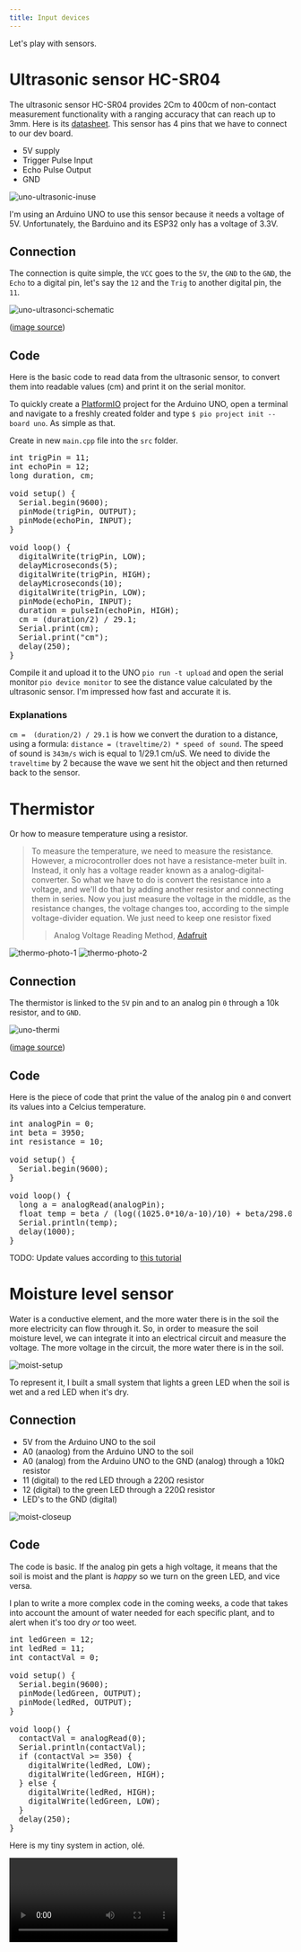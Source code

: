 ```yaml
---
title: Input devices
---
```


Let's play with sensors.

# Ultrasonic sensor HC-SR04

The ultrasonic sensor HC-SR04 provides 2Cm to 400cm of non-contact measurement functionality with a ranging accuracy that can reach up to 3mm. Here is its [datasheet](https://cdn.sparkfun.com/datasheets/Sensors/Proximity/HCSR04.pdf). This sensor has 4 pins that we have to connect to our dev board.

- 5V supply
- Trigger Pulse Input
- Echo Pulse Output
- GND

![uno-ultrasonic-inuse](uno-ultrasonic-inuse.jpg)

I'm using an Arduino UNO to use this sensor because it needs a voltage of 5V. Unfortunately, the Barduino and its ESP32 only has a voltage of 3.3V.

## Connection

The connection is quite simple, the `VCC` goes to the `5V`, the `GND` to the `GND`, the `Echo` to a digital pin, let's say the `12` and the `Trig` to another digital pin, the `11`.

![uno-ultrasonci-schematic](uno-ultrasonic.jpg)

([image source](https://randomnerdtutorials.com/complete-guide-for-ultrasonic-sensor-hc-sr04/))
## Code

Here is the basic code to read data from the ultrasonic sensor, to convert them into readable values (cm) and print it on the serial monitor.

To quickly create a [PlatformIO](https://platformio.org/) project for the Arduino UNO, open a terminal and navigate to a freshly created folder and type `$ pio project init --board uno`. As simple as that.

Create in new `main.cpp` file into the `src` folder.

<pre>
int trigPin = 11;
int echoPin = 12;
long duration, cm;

void setup() {
  Serial.begin(9600);
  pinMode(trigPin, OUTPUT);
  pinMode(echoPin, INPUT);
}

void loop() {
  digitalWrite(trigPin, LOW);
  delayMicroseconds(5);
  digitalWrite(trigPin, HIGH);
  delayMicroseconds(10);
  digitalWrite(trigPin, LOW);
  pinMode(echoPin, INPUT);
  duration = pulseIn(echoPin, HIGH);
  cm = (duration/2) / 29.1;
  Serial.print(cm);
  Serial.print("cm");
  delay(250);
}
</pre>

Compile it and upload it to the UNO `pio run -t upload` and open the serial monitor `pio device monitor` to see the distance value calculated by the ultrasonic sensor. I'm impressed how fast and accurate it is.

### Explanations

`cm =  (duration/2) / 29.1` is how we convert the duration to a distance, using a formula: `distance = (traveltime/2) * speed of sound`. The speed of sound is `343m/s` wich is equal to 1/29.1 cm/uS. We need to divide the `traveltime` by 2 because the wave we sent hit the object and then returned back to the sensor.


# Thermistor

Or how to measure temperature using a resistor.

> To measure the temperature, we need to measure the resistance. However, a microcontroller does not have a resistance-meter built in. Instead, it only has a voltage reader known as a analog-digital-converter. So what we have to do is convert the resistance into a voltage, and we'll do that by adding another resistor and connecting them in series. Now you just measure the voltage in the middle, as the resistance changes, the voltage changes too, according to the simple voltage-divider equation. We just need to keep one resistor fixed
> > Analog Voltage Reading Method, [Adafruit](https://learn.adafruit.com/thermistor/using-a-thermistor)

![thermo-photo-1](uno-thermo-photo-1.jpg)
![thermo-photo-2](uno-thermo-photo-2.jpg)

## Connection

The thermistor is linked to the `5V` pin and to an analog pin `0` through a 10k resistor, and to `GND`.

![uno-thermi](uno-thermi.png)

([image source](https://learn.adafruit.com/thermistor/using-a-thermistor))

## Code

Here is the piece of code that print the value of the analog pin `0` and convert its values into a Celcius temperature.

<pre>
int analogPin = 0;
int beta = 3950;
int resistance = 10;

void setup() {
  Serial.begin(9600);
}

void loop() {
  long a = analogRead(analogPin);
  float temp = beta / (log((1025.0*10/a-10)/10) + beta/298.0)-273.0;
  Serial.println(temp);
  delay(1000);
}
</pre>

TODO: Update values according to [this tutorial](https://computers.tutsplus.com/tutorials/how-to-read-temperatures-with-arduino--mac-53714)


# Moisture level sensor

Water is a conductive element, and the more water there is in the soil the more electricity can flow through it. So, in order to measure the soil moisture level, we can integrate it into an electrical circuit and measure the voltage. The more voltage in the circuit, the more water there is in the soil.

![moist-setup](moist-setup.jpg)

To represent it, I built a small system that lights a green LED when the soil is wet and a red LED when it's dry.

## Connection

- 5V from the Arduino UNO to the soil
- A0 (anaolog) from the Arduino UNO to the soil
- A0 (analog) from the Arduino UNO to the GND (analog) through a 10kΩ resistor
- 11 (digital) to the red LED through a 220Ω resistor
- 12 (digital) to the green LED through a 220Ω resistor
- LED's to the GND (digital)


![moist-closeup](moist-closeup.jpg)

## Code

The code is basic. If the analog pin gets a high voltage, it means that the soil is moist and the plant is *happy* so we turn on the green LED, and vice versa.

I plan to write a more complex code in the coming weeks, a code that takes into account the amount of water needed for each specific plant, and to alert when it's too dry *or* too weet.

<pre>
int ledGreen = 12;
int ledRed = 11;
int contactVal = 0;

void setup() {
  Serial.begin(9600);
  pinMode(ledGreen, OUTPUT);
  pinMode(ledRed, OUTPUT);
}

void loop() {
  contactVal = analogRead(0);
  Serial.println(contactVal);
  if (contactVal >= 350) {
    digitalWrite(ledRed, LOW);
    digitalWrite(ledGreen, HIGH);
  } else {
    digitalWrite(ledRed, HIGH);
    digitalWrite(ledGreen, LOW);
  }
  delay(250);
}
</pre>

Here is my tiny system in action, olé.

<video><source src="moist-test.mp4"</video>
